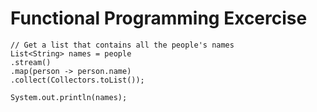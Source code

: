 # Functional Programming Excercise

```
// Get a list that contains all the people's names
List<String> names = people
.stream()
.map(person -> person.name)
.collect(Collectors.toList());

System.out.println(names);
```

